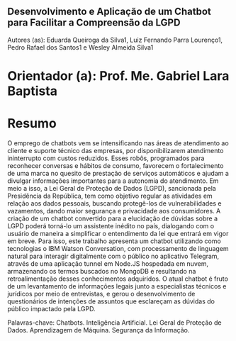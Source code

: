 ## Desenvolvimento e Aplicação de um Chatbot para Facilitar a Compreensão da LGPD 

Autores (as): Eduarda Queiroga da Silva1, Luiz Fernando Parra Lourenço1, Pedro Rafael dos Santos1 e Wesley Almeida Silva1  

# Orientador (a): Prof. Me. Gabriel Lara Baptista 

# Resumo 

 

O emprego de chatbots vem se intensificando nas áreas de atendimento ao cliente e suporte técnico das empresas, por disponibilizarem atendimento ininterrupto com custos reduzidos. Esses robôs, programados para reconhecer conversas e hábitos de consumo, favorecem o fortalecimento de uma marca no quesito de prestação de serviços automáticos e ajudam a divulgar informações importantes para a autonomia do atendimento. Em meio a isso, a Lei Geral de Proteção de Dados (LGPD), sancionada pela Presidência da República, tem como objetivo regular as atividades em relação aos dados pessoais, buscando protegê-los de vulnerabilidades e vazamentos, dando maior segurança e privacidade aos consumidores. A criação de um chatbot convertido para a elucidação de dúvidas sobre a LGPD poderá torná-lo um assistente inédito no país, dialogando com o usuário de maneira a simplificar o entendimento da lei que entrará em vigor em breve. Para isso, este trabalho apresenta um chatbot utilizando como tecnologias o IBM Watson Conversation, com processamento de linguagem natural para interagir digitalmente com o público no aplicativo Telegram, através de uma aplicação tunnel em Node.JS hospedada em nuvem, armazenando os termos buscados no MongoDB e resultando na retroalimentação desses conhecimentos adquiridos. O atual chatbot é fruto de um levantamento de informações legais junto a especialistas técnicos e jurídicos por meio de entrevistas, e gerou o desenvolvimento de questionários de intenções de assuntos que esclareçam as dúvidas do público impactado pela LGPD. 


Palavras-chave: Chatbots. Inteligência Artificial. Lei Geral de Proteção de Dados. Aprendizagem de Máquina. Segurança da Informação. 
